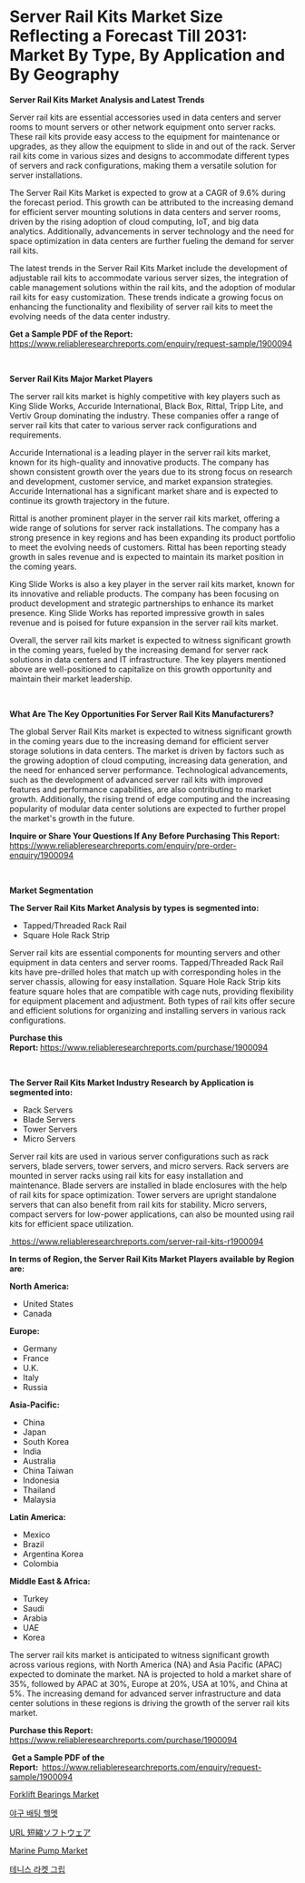 <p><h1>Server Rail Kits Market Size Reflecting a Forecast Till 2031: Market By Type, By Application and By Geography</h1></p><p><strong>Server Rail Kits Market Analysis and Latest Trends</strong></p>
<p><p>Server rail kits are essential accessories used in data centers and server rooms to mount servers or other network equipment onto server racks. These rail kits provide easy access to the equipment for maintenance or upgrades, as they allow the equipment to slide in and out of the rack. Server rail kits come in various sizes and designs to accommodate different types of servers and rack configurations, making them a versatile solution for server installations.</p><p>The Server Rail Kits Market is expected to grow at a CAGR of 9.6% during the forecast period. This growth can be attributed to the increasing demand for efficient server mounting solutions in data centers and server rooms, driven by the rising adoption of cloud computing, IoT, and big data analytics. Additionally, advancements in server technology and the need for space optimization in data centers are further fueling the demand for server rail kits.</p><p>The latest trends in the Server Rail Kits Market include the development of adjustable rail kits to accommodate various server sizes, the integration of cable management solutions within the rail kits, and the adoption of modular rail kits for easy customization. These trends indicate a growing focus on enhancing the functionality and flexibility of server rail kits to meet the evolving needs of the data center industry.</p></p>
<p><strong>Get a Sample PDF of the Report:&nbsp;</strong> <a href="https://www.reliableresearchreports.com/enquiry/request-sample/1900094">https://www.reliableresearchreports.com/enquiry/request-sample/1900094</a></p>
<p>&nbsp;</p>
<p><strong>Server Rail Kits Major Market Players</strong></p>
<p><p>The server rail kits market is highly competitive with key players such as King Slide Works, Accuride International, Black Box, Rittal, Tripp Lite, and Vertiv Group dominating the industry. These companies offer a range of server rail kits that cater to various server rack configurations and requirements.</p><p>Accuride International is a leading player in the server rail kits market, known for its high-quality and innovative products. The company has shown consistent growth over the years due to its strong focus on research and development, customer service, and market expansion strategies. Accuride International has a significant market share and is expected to continue its growth trajectory in the future.</p><p>Rittal is another prominent player in the server rail kits market, offering a wide range of solutions for server rack installations. The company has a strong presence in key regions and has been expanding its product portfolio to meet the evolving needs of customers. Rittal has been reporting steady growth in sales revenue and is expected to maintain its market position in the coming years.</p><p>King Slide Works is also a key player in the server rail kits market, known for its innovative and reliable products. The company has been focusing on product development and strategic partnerships to enhance its market presence. King Slide Works has reported impressive growth in sales revenue and is poised for future expansion in the server rail kits market.</p><p>Overall, the server rail kits market is expected to witness significant growth in the coming years, fueled by the increasing demand for server rack solutions in data centers and IT infrastructure. The key players mentioned above are well-positioned to capitalize on this growth opportunity and maintain their market leadership.</p></p>
<p>&nbsp;</p>
<p><strong>What Are The Key Opportunities For Server Rail Kits Manufacturers?</strong></p>
<p><p>The global Server Rail Kits market is expected to witness significant growth in the coming years due to the increasing demand for efficient server storage solutions in data centers. The market is driven by factors such as the growing adoption of cloud computing, increasing data generation, and the need for enhanced server performance. Technological advancements, such as the development of advanced server rail kits with improved features and performance capabilities, are also contributing to market growth. Additionally, the rising trend of edge computing and the increasing popularity of modular data center solutions are expected to further propel the market's growth in the future.</p></p>
<p><strong>Inquire or Share Your Questions If Any Before Purchasing This Report:</strong> <a href="https://www.reliableresearchreports.com/enquiry/pre-order-enquiry/1900094">https://www.reliableresearchreports.com/enquiry/pre-order-enquiry/1900094</a></p>
<p>&nbsp;</p>
<p><strong>Market Segmentation</strong></p>
<p><strong>The Server Rail Kits Market Analysis by types is segmented into:</strong></p>
<p><ul><li>Tapped/Threaded Rack Rail</li><li>Square Hole Rack Strip</li></ul></p>
<p><p>Server rail kits are essential components for mounting servers and other equipment in data centers and server rooms. Tapped/Threaded Rack Rail kits have pre-drilled holes that match up with corresponding holes in the server chassis, allowing for easy installation. Square Hole Rack Strip kits feature square holes that are compatible with cage nuts, providing flexibility for equipment placement and adjustment. Both types of rail kits offer secure and efficient solutions for organizing and installing servers in various rack configurations.</p></p>
<p><strong>Purchase this Report:&nbsp;</strong><a href="https://www.reliableresearchreports.com/purchase/1900094">https://www.reliableresearchreports.com/purchase/1900094</a></p>
<p>&nbsp;</p>
<p><strong>The Server Rail Kits Market Industry Research by Application is segmented into:</strong></p>
<p><ul><li>Rack Servers</li><li>Blade Servers</li><li>Tower Servers</li><li>Micro Servers</li></ul></p>
<p><p>Server rail kits are used in various server configurations such as rack servers, blade servers, tower servers, and micro servers. Rack servers are mounted in server racks using rail kits for easy installation and maintenance. Blade servers are installed in blade enclosures with the help of rail kits for space optimization. Tower servers are upright standalone servers that can also benefit from rail kits for stability. Micro servers, compact servers for low-power applications, can also be mounted using rail kits for efficient space utilization.</p></p>
<p><a href="https://www.reliableresearchreports.com/server-rail-kits-r1900094">&nbsp;https://www.reliableresearchreports.com/server-rail-kits-r1900094</a></p>
<p><strong>In terms of Region, the Server Rail Kits Market Players available by Region are:</strong></p>
<p>
    <p> <strong> North America: </strong>
        <ul>
            <li>United States</li>
            <li>Canada</li>
        </ul>
        </p> 
    <p> <strong> Europe: </strong>
        <ul>
            <li>Germany</li>
            <li>France</li>
            <li>U.K.</li>
            <li>Italy</li>
            <li>Russia</li>
        </ul>
        </p> 
    <p> <strong> Asia-Pacific: </strong>
        <ul>
            <li>China</li>
            <li>Japan</li>
            <li>South Korea</li>
            <li>India</li>
            <li>Australia</li>
            <li>China Taiwan</li>
            <li>Indonesia</li>
            <li>Thailand</li>
            <li>Malaysia</li>
        </ul>
        </p> 
    <p> <strong> Latin America: </strong>
        <ul>
            <li>Mexico</li>
            <li>Brazil</li>
            <li>Argentina Korea</li>
            <li>Colombia</li>
        </ul>
        </p> 
    <p> <strong> Middle East & Africa: </strong>
        <ul>
            <li>Turkey</li>
            <li>Saudi</li>
            <li>Arabia</li>
            <li>UAE</li>
            <li>Korea</li>
        </ul>
    </p>
    </p>
<p><p>The server rail kits market is anticipated to witness significant growth across various regions, with North America (NA) and Asia Pacific (APAC) expected to dominate the market. NA is projected to hold a market share of 35%, followed by APAC at 30%, Europe at 20%, USA at 10%, and China at 5%. The increasing demand for advanced server infrastructure and data center solutions in these regions is driving the growth of the server rail kits market.</p></p>
<p><strong>Purchase this Report: </strong><a href="https://www.reliableresearchreports.com/purchase/1900094">https://www.reliableresearchreports.com/purchase/1900094</a></p>
<p>&nbsp;<strong>Get a Sample PDF of the Report:&nbsp;&nbsp;</strong><a href="https://www.reliableresearchreports.com/enquiry/request-sample/1900094">https://www.reliableresearchreports.com/enquiry/request-sample/1900094</a></p>
<p><strong></strong></p>
<p><p><a href="https://github.com/markusgodoy/Market-Research-Report-List-3/blob/main/forklift-bearings-market.md">Forklift Bearings Market</a></p><p><a href="https://github.com/garnett961902/Market-Research-Report-List-1/blob/main/614872234234.md">야구 배팅 헬멧</a></p><p><a href="https://github.com/kegley4963/Market-Research-Report-List-1/blob/main/896672438137.md">URL 短縮ソフトウェア</a></p><p><a href="https://github.com/arionmp/Market-Research-Report-List-3/blob/main/marine-pump-market.md">Marine Pump Market</a></p><p><a href="https://github.com/lzrvbyqzftro57/Market-Research-Report-List-1/blob/main/418287834235.md">테니스 라켓 그립</a></p></p>